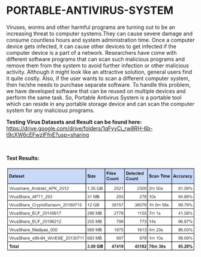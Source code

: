 # PORTABLE-ANTIVIRUS-SYSTEM

Viruses, worms and other harmful programs are turning out to be an increasing threat to computer systems.They can cause severe damage and consume countless hours and system administration time. Once a computer device gets infected, it can cause other devices to get infected if the computer device is a part of a network. Researchers have come with different software programs that can scan such malicious programs and remove them from the system to avoid further infection or other malicious activity. Although it might look like an attractive solution, general users find it quite costly. Also, if the user wants to scan a different computer system, then he/she needs to purchase separate software. To handle this problem, we have developed software that can be reused on multiple devices and perform the same task. So, Portable Antivirus System is a portable tool which can reside in any portable storage device and can scan the computer system for any malicious programs.

**Testing Virus Datasets and Result can be found here:** <br/>
https://drive.google.com/drive/folders/1qFyyCj_rw8RH-6b-t9cXW6cEFwzIFfnE?usp=sharing

<br/>

**Test Results:** <br/><br/>
![enter image description here](https://raw.githubusercontent.com/AkshayChavan7/PORTABLE-ANTIVIRUS-SYSTEM/master/Screenshots/Experiment%20Results.JPG)
